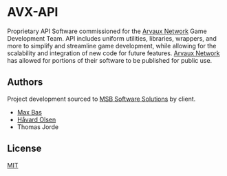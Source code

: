 # AVX-API

Proprietary API Software commissioned for the [Arvaux Network](https://www.arvaux.net) Game Development Team. API includes uniform utilities, libraries, wrappers, and more to simplify and streamline game development, while allowing for the scalability and integration of new code for future features. [Arvaux Network](https://www.arvaux.net) has allowed for portions of their software to be published for public use.


## Authors

Project development sourced to [MSB Software Solutions](https://github.com/msbsoftwaresolutions) by client.
- [Max Bas](https://github.com/maxsaintbas)
- [Håvard Olsen](https://github.com/HavardOlson)
- Thomas Jorde


## License

[MIT](https://choosealicense.com/licenses/mit/)

